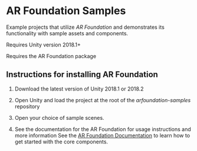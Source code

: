 # AR Foundation Samples
Example projects that utilize *AR Foundation* and demonstrates its functionality with sample assets and components.

Requires Unity version 2018.1+

Requires the AR Foundation package

## Instructions for installing AR Foundation

1. Download the latest version of Unity 2018.1 or 2018.2

2. Open Unity and load the project at the root of the *arfoundation-samples* repository

3. Open your choice of sample scenes.

4. See the documentation for the AR Foundation for usage instructions and more information
See the [AR Foundation Documentation](https://docs.unity3d.com/Packages/com.unity.xr.arfoundation@1.0/manual/index.html) to learn how to get started with the core components.
